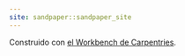```yaml
---
site: sandpaper::sandpaper_site
---
```


Construido con [el Workbench de Carpentries][workbench]. 


[workbench]: https://carpentries.github.io/sandpaper-docs

